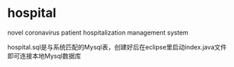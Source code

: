 # hospital
novel coronavirus patient hospitalization management system 

hospital.sql是与系统匹配的Mysql表，创建好后在eclipse里启动index.java文件即可连接本地Mysql数据库
